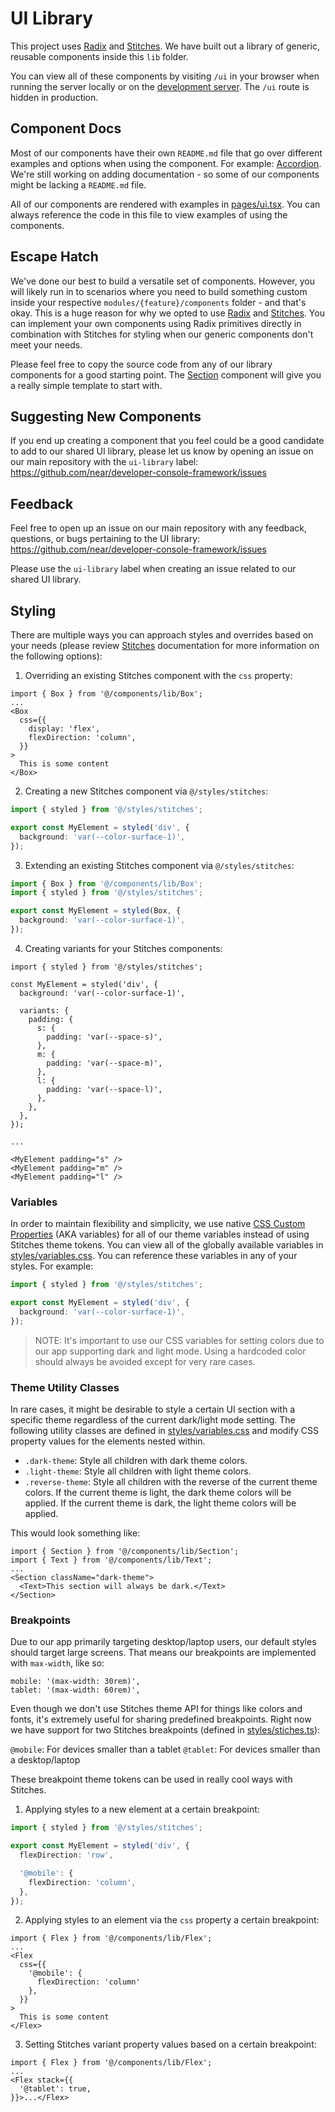 # UI Library

This project uses [Radix](https://www.radix-ui.com/) and [Stitches](https://stitches.dev/). We have built out a library of generic, reusable components inside this `lib` folder.

You can view all of these components by visiting `/ui` in your browser when running the server locally or on the [development server](https://dev.console.pagoda.co/ui). The `/ui` route is hidden in production.

## Component Docs

Most of our components have their own `README.md` file that go over different examples and options when using the component. For example: [Accordion](./Accordion/README.md). We're still working on adding documentation - so some of our components might be lacking a `README.md` file.

All of our components are rendered with examples in [pages/ui.tsx](../../pages/ui.tsx). You can always reference the code in this file to view examples of using the components.

## Escape Hatch

We've done our best to build a versatile set of components. However, you will likely run in to scenarios where you need to build something custom inside your respective `modules/{feature}/components` folder - and that's okay. This is a huge reason for why we opted to use [Radix](https://www.radix-ui.com/) and [Stitches](https://stitches.dev/). You can implement your own components using Radix primitives directly in combination with Stitches for styling when our generic components don't meet your needs.

Please feel free to copy the source code from any of our library components for a good starting point. The [Section](./Section/) component will give you a really simple template to start with.

## Suggesting New Components

If you end up creating a component that you feel could be a good candidate to add to our shared UI library, please let us know by opening an issue on our main repository with the `ui-library` label: https://github.com/near/developer-console-framework/issues

## Feedback

Feel free to open up an issue on our main repository with any feedback, questions, or bugs pertaining to the UI library: https://github.com/near/developer-console-framework/issues

Please use the `ui-library` label when creating an issue related to our shared UI library.

## Styling

There are multiple ways you can approach styles and overrides based on your needs (please review [Stitches](https://stitches.dev/) documentation for more information on the following options):

1. Overriding an existing Stitches component with the `css` property:

```tsx
import { Box } from '@/components/lib/Box';
...
<Box
  css={{
    display: 'flex',
    flexDirection: 'column',
  }}
>
  This is some content
</Box>
```

2. Creating a new Stitches component via `@/styles/stitches`:

```ts
import { styled } from '@/styles/stitches';

export const MyElement = styled('div', {
  background: 'var(--color-surface-1)',
});
```

3. Extending an existing Stitches component via `@/styles/stitches`:

```ts
import { Box } from '@/components/lib/Box';
import { styled } from '@/styles/stitches';

export const MyElement = styled(Box, {
  background: 'var(--color-surface-1)',
});
```

4. Creating variants for your Stitches components:

```tsx
import { styled } from '@/styles/stitches';

const MyElement = styled('div', {
  background: 'var(--color-surface-1)',

  variants: {
    padding: {
      s: {
        padding: 'var(--space-s)',
      },
      m: {
        padding: 'var(--space-m)',
      },
      l: {
        padding: 'var(--space-l)',
      },
    },
  },
});

...

<MyElement padding="s" />
<MyElement padding="m" />
<MyElement padding="l" />
```

### Variables

In order to maintain flexibility and simplicity, we use native [CSS Custom Properties](https://developer.mozilla.org/en-US/docs/Web/CSS/--*) (AKA variables) for all of our theme variables instead of using Stitches theme tokens. You can view all of the globally available variables in [styles/variables.css](../../styles/variables.css). You can reference these variables in any of your styles. For example:

```ts
import { styled } from '@/styles/stitches';

export const MyElement = styled('div', {
  background: 'var(--color-surface-1)',
});
```

> NOTE: It's important to use our CSS variables for setting colors due to our app supporting dark and light mode. Using a hardcoded color should always be avoided except for very rare cases.

### Theme Utility Classes

In rare cases, it might be desirable to style a certain UI section with a specific theme regardless of the current dark/light mode setting. The following utility classes are defined in [styles/variables.css](../../styles/variables.css) and modify CSS property values for the elements nested within.

- `.dark-theme`: Style all children with dark theme colors.
- `.light-theme`: Style all children with light theme colors.
- `.reverse-theme`: Style all children with the reverse of the current theme colors. If the current theme is light, the dark theme colors will be applied. If the current theme is dark, the light theme colors will be applied.

This would look something like:

```tsx
import { Section } from '@/components/lib/Section';
import { Text } from '@/components/lib/Text';
...
<Section className="dark-theme">
  <Text>This section will always be dark.</Text>
</Section>
```

### Breakpoints

Due to our app primarily targeting desktop/laptop users, our default styles should target large screens. That means our breakpoints are implemented with `max-width`, like so:

```
mobile: '(max-width: 30rem)',
tablet: '(max-width: 60rem)',
```

Even though we don't use Stitches theme API for things like colors and fonts, it's extremely useful for sharing predefined breakpoints. Right now we have support for two Stitches breakpoints (defined in [styles/stiches.ts](../../styles/stitches.ts)):

`@mobile`: For devices smaller than a tablet
`@tablet`: For devices smaller than a desktop/laptop

These breakpoint theme tokens can be used in really cool ways with Stitches.

1. Applying styles to a new element at a certain breakpoint:

```ts
import { styled } from '@/styles/stitches';

export const MyElement = styled('div', {
  flexDirection: 'row',

  '@mobile': {
    flexDirection: 'column',
  },
});
```

2. Applying styles to an element via the `css` property a certain breakpoint:

```tsx
import { Flex } from '@/components/lib/Flex';
...
<Flex
  css={{
    '@mobile': {
      flexDirection: 'column'
    },
  }}
>
  This is some content
</Flex>
```

3. Setting Stitches variant property values based on a certain breakpoint:

```tsx
import { Flex } from '@/components/lib/Flex';
...
<Flex stack={{
  '@tablet': true,
}}>...</Flex>
```
